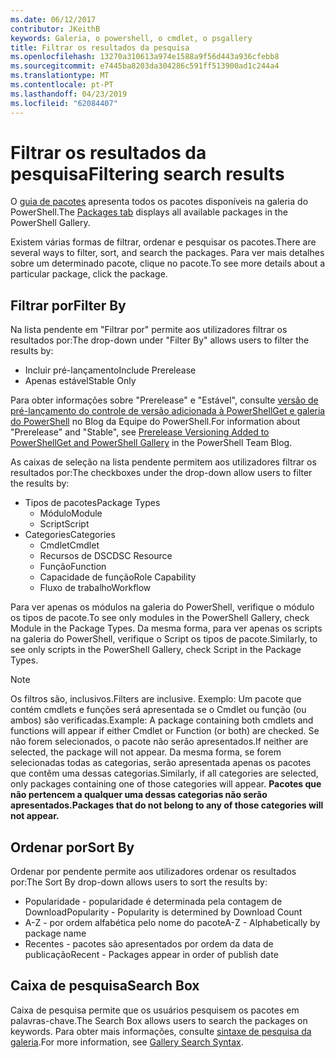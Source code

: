 ```yaml
---
ms.date: 06/12/2017
contributor: JKeithB
keywords: Galeria, o powershell, o cmdlet, o psgallery
title: Filtrar os resultados da pesquisa
ms.openlocfilehash: 13270a310613a974e1588a9f56d443a936cfebb8
ms.sourcegitcommit: e7445ba8203da304286c591ff513900ad1c244a4
ms.translationtype: MT
ms.contentlocale: pt-PT
ms.lasthandoff: 04/23/2019
ms.locfileid: "62084407"
---
```

# <a name="filtering-search-results"></a><span data-ttu-id="e085b-103">Filtrar os resultados da pesquisa</span><span class="sxs-lookup"><span data-stu-id="e085b-103">Filtering search results</span></span>

<span data-ttu-id="e085b-104">O [guia de pacotes](https://www.powershellgallery.com/packages) apresenta todos os pacotes disponíveis na galeria do PowerShell.</span><span class="sxs-lookup"><span data-stu-id="e085b-104">The [Packages tab](https://www.powershellgallery.com/packages) displays all available packages in the PowerShell Gallery.</span></span>

<span data-ttu-id="e085b-105">Existem várias formas de filtrar, ordenar e pesquisar os pacotes.</span><span class="sxs-lookup"><span data-stu-id="e085b-105">There are several ways to filter, sort, and search the packages.</span></span>
<span data-ttu-id="e085b-106">Para ver mais detalhes sobre um determinado pacote, clique no pacote.</span><span class="sxs-lookup"><span data-stu-id="e085b-106">To see more details about a particular package, click the package.</span></span>

## <a name="filter-by"></a><span data-ttu-id="e085b-107">Filtrar por</span><span class="sxs-lookup"><span data-stu-id="e085b-107">Filter By</span></span>

<span data-ttu-id="e085b-108">Na lista pendente em "Filtrar por" permite aos utilizadores filtrar os resultados por:</span><span class="sxs-lookup"><span data-stu-id="e085b-108">The drop-down under "Filter By" allows users to filter the results by:</span></span>
- <span data-ttu-id="e085b-109">Incluir pré-lançamento</span><span class="sxs-lookup"><span data-stu-id="e085b-109">Include Prerelease</span></span>
- <span data-ttu-id="e085b-110">Apenas estável</span><span class="sxs-lookup"><span data-stu-id="e085b-110">Stable Only</span></span>

<span data-ttu-id="e085b-111">Para obter informações sobre "Prerelease" e "Estável", consulte [versão de pré-lançamento do controle de versão adicionada à PowerShellGet e galeria do PowerShell](https://blogs.msdn.microsoft.com/powershell/2017/12/05/prerelease-versioning-added-to-powershellget-and-powershell-gallery/) no Blog da Equipe do PowerShell.</span><span class="sxs-lookup"><span data-stu-id="e085b-111">For information about "Prerelease" and "Stable", see [Prerelease Versioning Added to PowerShellGet and PowerShell Gallery](https://blogs.msdn.microsoft.com/powershell/2017/12/05/prerelease-versioning-added-to-powershellget-and-powershell-gallery/) in the PowerShell Team Blog.</span></span>

<span data-ttu-id="e085b-112">As caixas de seleção na lista pendente permitem aos utilizadores filtrar os resultados por:</span><span class="sxs-lookup"><span data-stu-id="e085b-112">The checkboxes under the drop-down allow users to filter the results by:</span></span>
- <span data-ttu-id="e085b-113">Tipos de pacotes</span><span class="sxs-lookup"><span data-stu-id="e085b-113">Package Types</span></span>
  - <span data-ttu-id="e085b-114">Módulo</span><span class="sxs-lookup"><span data-stu-id="e085b-114">Module</span></span>
  - <span data-ttu-id="e085b-115">Script</span><span class="sxs-lookup"><span data-stu-id="e085b-115">Script</span></span>
- <span data-ttu-id="e085b-116">Categories</span><span class="sxs-lookup"><span data-stu-id="e085b-116">Categories</span></span>
  - <span data-ttu-id="e085b-117">Cmdlet</span><span class="sxs-lookup"><span data-stu-id="e085b-117">Cmdlet</span></span>
  - <span data-ttu-id="e085b-118">Recursos de DSC</span><span class="sxs-lookup"><span data-stu-id="e085b-118">DSC Resource</span></span>
  - <span data-ttu-id="e085b-119">Função</span><span class="sxs-lookup"><span data-stu-id="e085b-119">Function</span></span>
  - <span data-ttu-id="e085b-120">Capacidade de função</span><span class="sxs-lookup"><span data-stu-id="e085b-120">Role Capability</span></span>
  - <span data-ttu-id="e085b-121">Fluxo de trabalho</span><span class="sxs-lookup"><span data-stu-id="e085b-121">Workflow</span></span>

<span data-ttu-id="e085b-122">Para ver apenas os módulos na galeria do PowerShell, verifique o módulo os tipos de pacote.</span><span class="sxs-lookup"><span data-stu-id="e085b-122">To see only modules in the PowerShell Gallery, check Module in the Package Types.</span></span>
<span data-ttu-id="e085b-123">Da mesma forma, para ver apenas os scripts na galeria do PowerShell, verifique o Script os tipos de pacote.</span><span class="sxs-lookup"><span data-stu-id="e085b-123">Similarly, to see only scripts in the PowerShell Gallery, check Script in the Package Types.</span></span>

> [!NOTE]
> <span data-ttu-id="e085b-124">Os filtros são, inclusivos.</span><span class="sxs-lookup"><span data-stu-id="e085b-124">Filters are inclusive.</span></span>
> <span data-ttu-id="e085b-125">Exemplo: Um pacote que contém cmdlets e funções será apresentada se o Cmdlet ou função (ou ambos) são verificadas.</span><span class="sxs-lookup"><span data-stu-id="e085b-125">Example: A package containing both cmdlets and functions will appear if either Cmdlet or Function (or both) are checked.</span></span>
> <span data-ttu-id="e085b-126">Se não forem selecionados, o pacote não serão apresentados.</span><span class="sxs-lookup"><span data-stu-id="e085b-126">If neither are selected, the package will not appear.</span></span>
> <span data-ttu-id="e085b-127">Da mesma forma, se forem selecionadas todas as categorias, serão apresentada apenas os pacotes que contêm uma dessas categorias.</span><span class="sxs-lookup"><span data-stu-id="e085b-127">Similarly, if all categories are selected, only packages containing one of those categories will appear.</span></span>
> <span data-ttu-id="e085b-128">**Pacotes que não pertencem a qualquer uma dessas categorias não serão apresentados.**</span><span class="sxs-lookup"><span data-stu-id="e085b-128">**Packages that do not belong to any of those categories will not appear.**</span></span>

## <a name="sort-by"></a><span data-ttu-id="e085b-129">Ordenar por</span><span class="sxs-lookup"><span data-stu-id="e085b-129">Sort By</span></span>

<span data-ttu-id="e085b-130">Ordenar por pendente permite aos utilizadores ordenar os resultados por:</span><span class="sxs-lookup"><span data-stu-id="e085b-130">The Sort By drop-down allows users to sort the results by:</span></span>
- <span data-ttu-id="e085b-131">Popularidade - popularidade é determinada pela contagem de Download</span><span class="sxs-lookup"><span data-stu-id="e085b-131">Popularity - Popularity is determined by Download Count</span></span>
- <span data-ttu-id="e085b-132">A-Z - por ordem alfabética pelo nome do pacote</span><span class="sxs-lookup"><span data-stu-id="e085b-132">A-Z - Alphabetically by package name</span></span>
- <span data-ttu-id="e085b-133">Recentes - pacotes são apresentados por ordem da data de publicação</span><span class="sxs-lookup"><span data-stu-id="e085b-133">Recent - Packages appear in order of publish date</span></span>

## <a name="search-box"></a><span data-ttu-id="e085b-134">Caixa de pesquisa</span><span class="sxs-lookup"><span data-stu-id="e085b-134">Search Box</span></span>

<span data-ttu-id="e085b-135">Caixa de pesquisa permite que os usuários pesquisem os pacotes em palavras-chave.</span><span class="sxs-lookup"><span data-stu-id="e085b-135">The Search Box allows users to search the packages on keywords.</span></span>
<span data-ttu-id="e085b-136">Para obter mais informações, consulte [sintaxe de pesquisa da galeria](search-syntax.md).</span><span class="sxs-lookup"><span data-stu-id="e085b-136">For more information, see [Gallery Search Syntax](search-syntax.md).</span></span>
